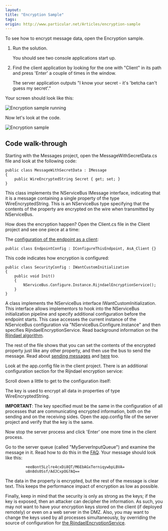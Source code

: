 ```yaml
---
layout:
title: "Encryption Sample"
tags: 
origin: http://www.particular.net/Articles/encryption-sample
---
```

To see how to encrypt message data, open the Encryption sample.

1.  Run the solution.

     You should see two console applications start up.
2.  Find the client application by looking for the one with "Client" in
    its path and press 'Enter' a couple of times in the window.

     The server application outputs "I know your secret - it's 'betcha
    can't guess my secret'."

Your screen should look like this:

![Encryption sample running](https://particular.blob.core.windows.net/media/Default/images/encryption_running.png "Encryption sample running")

Now let's look at the code.

![Encryption sample](https://particular.blob.core.windows.net/media/Default/images/encryption.png "Encryption sample")

Code walk-through
-----------------

Starting with the Messages project, open the MessageWithSecretData.cs file and look at the following code:

    public class MessageWithSecretData : IMessage
    {
        public WireEncryptedString Secret { get; set; }
    }

This class implements the NServiceBus IMessage interface, indicating that it is a message containing a single property of the type WireEncryptedString. This is an NServiceBus type specifying that the contents of the property are encrypted on the wire when transmitted by NServiceBus.

How does the encryption happen? Open the Client.cs file in the Client project and see one piece at a time:

The [configuration of the endpoint as a client](the-nservicebus-host):

    public class EndpointConfig : IConfigureThisEndpoint, AsA_Client {}

This code indicates how encryption is configured:

    public class SecurityConfig : IWantCustomInitialization
    {
        public void Init()
        {
            NServiceBus.Configure.Instance.RijndaelEncryptionService();
        }
    }

A class implements the NServiceBus interface IWantCustomInitialization. This interface allows implementors to hook into the NServiceBus initialization pipeline and specify additional configuration before the endpoint starts. This case accesses the current instance of the NServiceBus configuration via "NServiceBus.Configure.Instance" and then specifies RijndaelEncryptionService. Read background information on the
[Rijndael algorithm](http://en.wikipedia.org/wiki/Advanced_Encryption_Standard).

The rest of the file shows that you can set the contents of the encrypted property just like any other property, and then use the bus to send the message. Read about [sending messages](how-do-i-send-a-message) and
[here](http://support.nservicebus.com/customer/portal/articles/862387-how-do-i-specify-to-which-destination-a-message-will-be-sent-) too.

Look at the app.config file in the client project. There is an additional configuration section for the Rijndael encryption service:


Scroll down a little to get to the configuration itself:


The key is used to encrypt all data in properties of type WireEncryptedString.

**IMPORTANT**: The key specified must be the same in the configuration of all processes that are communicating encrypted information, both on the sending and on the receiving sides. Open the app.config file of the server project and verify that the key is the same.

Now stop the server process and click 'Enter' one more time in the client process.

Go to the server queue (called "MyServerInputQueue") and examine the message in it. Read how to do this in the
[FAQ](how-can-i-see-the-queues-and-messages-on-a-machine). Your message should look like this:






             +eeBont5Lzlre4cxDi8QT/M6EbAGxTerniqywbpLBVA=
             u8n8ds0Ssf/AdJCxpOG7AQ==




The data in the property is encrypted, but the rest of the message is clear text. This keeps the performance impact of encryption as low as possible.

Finally, keep in mind that the security is only as strong as the keys; if the key is exposed, then an attacker can decipher the information. As such, you may not want to have your encryption keys stored on the client
(if deployed remotely) or even on a web server in the DMZ. Also, you may want to change the keys used by all processes simultaneously, by overriding the source of configuration for [the RijndaelEncryptionService](customizing-nservicebus-configuration).

